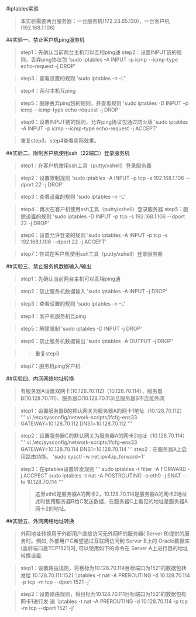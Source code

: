 #iptables实验

>本实验需要两台服务器：一台服务机(172.23.65.130)，一台客户机(192.168.1.106)

##实验一、禁止客户机ping服务机
>step1：先确认当前两台主机可以互相ping通
>step2：设置INPUT链的规则，丢弃ping协议包
'sudo iptables -A INPUT -p icmp --icmp-type echo-request -j DROP'

>step3：查看设置的规则
'sudo iptables -n -L'

>step4：两台主机互ping

>step5：删除丢弃ping包的规则，并查看规则
'sudo iptables -D INPUT -p icmp --icmp-type echo-request -j DROP'

>step6：设置INPUT链的规则，允许ping协议包通过防火墙
'sudo iptables -A INPUT -p icmp --icmp-type echo-request -j ACCEPT'

>重复step3、step4查看实际效果。


##实验二、限制客户机使用ssh（22端口）登录服务机
>step1：在客户机使用ssh工具（putty/xshell）登录服务器

>step2：设置限制规则
'sudo iptables -A INPUT -p tcp -s 192.168.1.106 --dport 22 -j DROP'

>step3：查看设置的规则
'sudo iptables -n -L'

>step4：再次在客户机使用ssh工具（putty/xshell）登录服务器
>step5：删除设置的规则
'sudo iptables -D INPUT -p tcp -s 192.168.1.106 --dport 22 -j DROP'

>step6：设置允许登录的规则
'sudo iptables -A INPUT -p tcp -s 192.168.1.106 --dport 22 -j ACCEPT'

>step7：尝试在客户机使用ssh工具（putty/xshell）登录服务器


##实验三、禁止服务机数据输入/输出
>step1：先确认当前两台主机可以互相ping通

>step2：禁止服务机数据输入
'sudo iptables -A INPUT -j DROP'

>step3：查看设置的规则
'sudo iptables -n -L'

>step4：客户机服务机互ping

>step5：解除限制
'sudo iptables -D INPUT -j DROP'

>step6：禁止服务机数据输出
'sudo iptables -A OUTPUT -j DROP'

>>重复step3

>step7：服务机ping客户机


##实验四、内网网络地址转换
>有服务器A设置双网卡(10.128.70.112)（10.128.70.114）、服务器B(10.128.70.111)、服务器C(10.128.70.113)且服务器B不连接外网

>step1：设置服务器B的默认网关为服务器A的网卡1地址（10.128.70.112） 
'''
	vi /etc/sysconfig/network-scripts/ifcfg-ens33
	GATEWAY=10.128.70.112
	DNS1=10.128.70.112
'''

>step2：设置服务器C的默认网关为服务器A的网卡2地址（10.128.70.114） 
'''
vi /etc/sysconfig/network-scripts/ifcfg-ens33
GATEWAY=10.128.70.114
DNS1=10.128.70.114
'''
>step2：在服务器A上启用路由功能。
'sudo sysctl -w net.ipv4.ip_forward=1'

>step3：在iptables设置转发规则
'''
sudo iptables -t filter -A FORWARD -j ACCPECT
sudo iptables -t nat -A POSTROUTING -o eth0 -j SNAT --to 10.128.70.114
'''
>>这里eth0是服务器A的网卡2，10.128.70.114是服务器A的网卡2地址此时使用服务器B给C发送数据，在服务器C上看见的地址是服务器A网卡2的地址。

##实验五、外网网络地址转换
>外网地址转换用于外部用户直接访问无外网IP的服务器( Server B)提供的服务时。例如,
外部用户C希望通过互联网访问到 Server B上的 Oracle数据库(监听端口是TCP1521)时,
可以使用如下的命令在 Server A上进行目的地址转换设置:

>step1：设置路由规则，将目标为10.128.70.114目标端口为1521的数据包转发给
10.128.70.111:1521
'iptables -t nat -A PREROUTING -d 10.128.70.114 -p tcp -m tcp --dport 1521 -j'

>step2：设置路由规则，将目标为10.128.70.111目标端口为1521的数据包有网卡1进行发
送
'iptables -t nat -A PREROUTING -d 10.128.70.114 -p tcp -m tcp --dport 1521 -j'